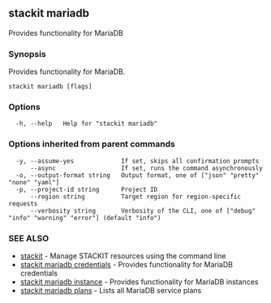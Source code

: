 ## stackit mariadb

Provides functionality for MariaDB

### Synopsis

Provides functionality for MariaDB.

```
stackit mariadb [flags]
```

### Options

```
  -h, --help   Help for "stackit mariadb"
```

### Options inherited from parent commands

```
  -y, --assume-yes             If set, skips all confirmation prompts
      --async                  If set, runs the command asynchronously
  -o, --output-format string   Output format, one of ["json" "pretty" "none" "yaml"]
  -p, --project-id string      Project ID
      --region string          Target region for region-specific requests
      --verbosity string       Verbosity of the CLI, one of ["debug" "info" "warning" "error"] (default "info")
```

### SEE ALSO

* [stackit](./stackit.md)	 - Manage STACKIT resources using the command line
* [stackit mariadb credentials](./stackit_mariadb_credentials.md)	 - Provides functionality for MariaDB credentials
* [stackit mariadb instance](./stackit_mariadb_instance.md)	 - Provides functionality for MariaDB instances
* [stackit mariadb plans](./stackit_mariadb_plans.md)	 - Lists all MariaDB service plans


